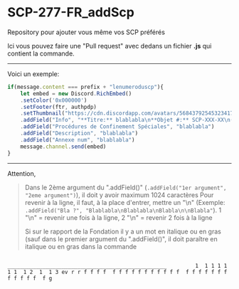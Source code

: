 # SCP-277-FR_addScp
Repository pour ajouter vous même vos SCP préférés

Ici vous pouvez faire une "Pull request" avec dedans un fichier **.js** qui contient la commande.
______________

Voici un exemple:

```js
if(message.content === prefix + "lenumeroduscp"){
	let embed = new Discord.RichEmbed()
	.setColor('0x000000')
	.setFooter(ftr, authpdp)
	.setThumbnail("https://cdn.discordapp.com/avatars/568437925453234176/7817bef4754c41be03e31f16d47802ff.png?size=2048")
	.addField("Info", "**Titre:** blablabla\n**Objet #:** SCP-XXX-XX\n(**Niveau de menace:** Couleur)\n**Classe:** blabla")
	.addField("Procédures de Confinement Spéciales", "blablabla")
	.addField("Description", "blablabla")
	.addField("Annexe num", "blablabla")
	message.channel.send(embed)
}
```
_____________

Attention,

> Dans le 2ème argument du ".addField()" (``.addField("1er argument", "2eme argument")``), il doit y avoir maximum 1024 caractères
> Pour revenir à la ligne, il faut, à la place d'entrer, mettre un "\n" (Exemple: ``.addField("Bla ?", "Blablabla\nBlablabla\nBlabla\n\nBlabla"``). 1 "\n" = revenir une fois à la ligne, 2 "\n" = revenir 2 fois à la ligne
> 
> Si sur le rapport de la Fondation il y a un mot en italique ou en gras (sauf dans le premier argument du ".addField()", il doit paraître en italique ou en gras dans la commande


                                       __________________________________________________         1  1 1 1 1 1 1  1 2  1  1 3 ev r r f f f f  f f f f f f f f f f f  f f f f f f f  f f f f f  f g
